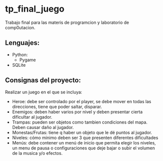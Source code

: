 # tp_final_juego

Trabajo final para las materis de programcion y laboratorio de comp0utacion.

## Lenguajes:
- Python:
  - Pygame
- SQLite

## Consignas del proyecto:
Realizar un juego en el que se incluya:
- Heroe: debe ser controlado por el player, se debe mover en todas las direcciones, tiene que poder saltar, disparar.
- Enemigos: deben haber varios por nivel y deben presentar cierta dificultar al jugador.
- Trampas: pueden ser objetos como tambien condiciones del mapa. Deben causar daño al jugador.
- Monestas/Frutas: tiene q haber un objeto que le dé puntos al jugador.
- Niveles: cómo minimo deben ser 3 que presenten diferentes dificultades
- Menús: debe contener un menú de inicio que permita elegir los niveles, un menu de pausa o configuraciones que deje bajar o subir el volumen de la musica y/o efectos.
  
